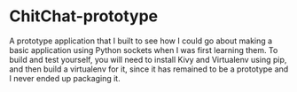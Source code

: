 # ChitChat-prototype
A prototype application that I built to see how I could go about making a basic application using Python sockets when I was first learning them.
To build and test yourself, you will need to install Kivy and Virtualenv using pip, and then build a virtualenv for it, since it has remained to be a prototype and I never ended up packaging it.
